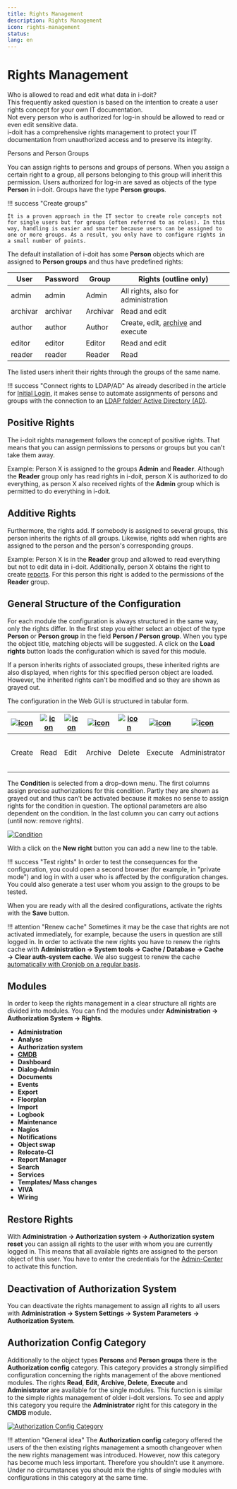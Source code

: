 ```yaml
---
title: Rights Management
description: Rights Management
icon: rights-management
status:
lang: en
---
```


# Rights Management

Who is allowed to read and edit what data in i-doit?  
This frequently asked question is based on the intention to create a user rights concept for your own IT documentation.  
Not every person who is authorized for log-in should be allowed to read or even edit sensitive data.  
i-doit has a comprehensive rights management to protect your IT documentation from unauthorized access and to preserve its integrity.

Persons and Person Groups

You can assign rights to persons and groups of persons. When you assign a certain right to a group, all persons belonging to this group will inherit this permission. Users authorized for log-in are saved as objects of the type **Person** in i-doit. Groups have the type **Person groups**.

!!! success "Create groups"

    It is a proven approach in the IT sector to create role concepts not for single users but for groups (often referred to as roles). In this way, handling is easier and smarter because users can be assigned to one or more groups. As a result, you only have to configure rights in a small number of points.

The default installation of i-doit has some **Person** objects which are assigned to **Person groups** and thus have predefined rights:

| User     | Password | Group    | Rights (outline only)                                                             |
| -------- | -------- | -------- | --------------------------------------------------------------------------------- |
| admin    | admin    | Admin    | All rights, also for administration                                               |
| archivar | archivar | Archivar | Read and edit                                                                     |
| author   | author   | Author   | Create, edit, [archive](../../basics/life-and-documentation-cycle.md) and execute |
| editor   | editor   | Editor   | Read and edit                                                                     |
| reader   | reader   | Reader   | Read                                                                              |

The listed users inherit their rights through the groups of the same name.

!!! success "Connect rights to LDAP/AD"
    As already described in the article for [Initial Login](../../basics/initial-login.md), it makes sense to automate assignments of persons and groups with the connection to an [LDAP folder/ Active Directory (AD)](../../user-authentication-and-management/ldap-directory/index.md).

## Positive Rights

The i-doit rights management follows the concept of positive rights. That means that you can assign permissions to persons or groups but you can't take them away.

Example: Person X is assigned to the groups **Admin** and **Reader**. Although the **Reader** group only has read rights in i-doit, person X is authorized to do everything, as person X also received rights of the **Admin** group which is permitted to do everything in i-doit.

## Additive Rights

Furthermore, the rights add. If somebody is assigned to several groups, this person inherits the rights of all groups. Likewise, rights add when rights are assigned to the person and the person's corresponding groups.

Example: Person X is in the **Reader** group and allowed to read everything but not to edit data in i-doit. Additionally, person X obtains the right to create [reports](../../evaluation/report-manager.md). For this person this right is added to the permissions of the **Reader** group.

## General Structure of the Configuration

For each module the configuration is always structured in the same way, only the rights differ. In the first step you either select an object of the type **Person** or **Person group** in the field **Person / Person group**. When you type the object title, matching objects will be suggested. A click on the **Load rights**  button loads the configuration which is saved for this module.

If a person inherits rights of associated groups, these inherited rights are also displayed, when rights for this specified person object are loaded. However, the inherited rights can't be modified and so they are shown as grayed out.

The configuration in the Web GUI is structured in tabular form.

| [![icon](../../assets/images/en/efficient-documentation/rights-management/1-rm.png)](../../assets/images/en/efficient-documentation/rights-management/1-rm.png) | [![icon](../../assets/images/en/efficient-documentation/rights-management/2-rm.png)](../../assets/images/en/efficient-documentation/rights-management/2-rm.png) | [![icon](../../assets/images/en/efficient-documentation/rights-management/3-rm.png)](../../assets/images/en/efficient-documentation/rights-management/3-rm.png) | [![icon](../../assets/images/en/efficient-documentation/rights-management/4-rm.png)](../../assets/images/en/efficient-documentation/rights-management/4-rm.png) | [![icon](../../assets/images/en/efficient-documentation/rights-management/5-rm.png)](../../assets/images/en/efficient-documentation/rights-management/5-rm.png) | [![icon](../../assets/images/en/efficient-documentation/rights-management/6-rm.png)](../../assets/images/en/efficient-documentation/rights-management/6-rm.png) | [![icon](../../assets/images/en/efficient-documentation/rights-management/7-rm.png)](../../assets/images/en/efficient-documentation/rights-management/7-rm.png) | Condition              | Parameter           | Action                                                                                                                                                                         |
| --------------------------------------------------------------------------------------------------------------------------------------------------------------- | --------------------------------------------------------------------------------------------------------------------------------------------------------------- | --------------------------------------------------------------------------------------------------------------------------------------------------------------- | --------------------------------------------------------------------------------------------------------------------------------------------------------------- | --------------------------------------------------------------------------------------------------------------------------------------------------------------- | --------------------------------------------------------------------------------------------------------------------------------------------------------------- | --------------------------------------------------------------------------------------------------------------------------------------------------------------- | ---------------------- | ------------------- | ------------------------------------------------------------------------------------------------------------------------------------------------------------------------------ |
| Create                                                                                                                                                          | Read                                                                                                                                                            | Edit                                                                                                                                                            | Archive                                                                                                                                                         | Delete                                                                                                                                                          | Execute                                                                                                                                                         | Administrator                                                                                                                                                   | What area is involved? | Optional parameters | [![action](../../assets/images/en/efficient-documentation/rights-management/8-rm.png)](../../assets/images/en/efficient-documentation/rights-management/8-rm.png) Remove right |

The **Condition** is selected from a drop-down menu. The first columns assign precise authorizations for this condition. Partly they are shown as grayed out and thus can't be activated because it makes no sense to assign rights for the condition in question. The optional parameters are also dependent on the condition. In the last column you can carry out actions (until now: remove rights).

[![Condition](../../assets/images/en/efficient-documentation/rights-management/9-rm.png)](../../assets/images/en/efficient-documentation/rights-management/9-rm.png)

With a click on the **New right** button you can add a new line to the table.

!!! success "Test rights"
    In order to test the consequences for the configuration, you could open a second browser (for example, in "private mode") and log in with a user who is affected by the configuration changes. You could also generate a test user whom you assign to the groups to be tested.

When you are ready with all the desired configurations, activate the rights with the **Save** button.

!!! attention "Renew cache"
    Sometimes it may be the case that rights are not activated immediately, for example, because the users in question are still logged in. In order to activate the new rights you have to renew the rights cache with **Administration → System tools → Cache / Database → Cache → Clear auth-system cache**. We also suggest to renew the cache [automatically with Cronjob on a regular basis](../../i-doit-add-ons/api/index.md).

## Modules

In order to keep the rights management in a clear structure all rights are divided into modules. You can find the modules under **Administration → Authorization System → Rights**.

*   **Administration**
*   **Analyse**
*   **Authorization system**
*   **[CMDB](./cmdb-right-management.md)**
*   **Dashboard**
*   **Dialog-Admin**
*   **Documents**
*   **Events**
*   **Export**
*   **Floorplan**
*   **Import**
*   **Logbook**
*   **Maintenance**
*   **Nagios**
*   **Notifications**
*   **Object swap**
*   **Relocate-CI**
*   **Report Manager**
*   **Search**
*   **Services**
*   **Templates/ Mass changes**
*   **VIVA**
*   **Wiring**

## Restore Rights

With **Administration → Authorization system → Authorization system reset** you can assign all rights to the user with whom you are currently logged in. This means that all available rights are assigned to the person object of this user. You have to enter the credentials for the [Admin-Center](../../system-administration/admin-center.md) to activate this function.

## Deactivation of Authorization System

You can deactivate the rights management to assign all rights to all users with **Administration → System Settings → System Parameters** **→ Authorization System**.

## Authorization Config Category

Additionally to the object types **Persons** and **Person groups** there is the **Authorization config** category. This category provides a strongly simplified configuration concerning the rights management of the above mentioned modules. The rights **Read**, **Edit**, **Archive**, **Delete**, **Execute** and **Administrator** are available for the single modules. This function is similar to the simple rights management of older i-doit versions. To see and apply this category you require the **Administrator** right for this category in the **CMDB** module.

[![Authorization Config Category](../../assets/images/en/efficient-documentation/rights-management/10-rm.png)](../../assets/images/en/efficient-documentation/rights-management/10-rm.png)

!!! attention "General idea"
    The **Authorization config** category offered the users of the then existing rights management a smooth changeover when the new rights management was introduced. However, now this category has become much less important. Therefore you shouldn't use it anymore. Under no circumstances you should mix the rights of single modules with configurations in this category at the same time.
